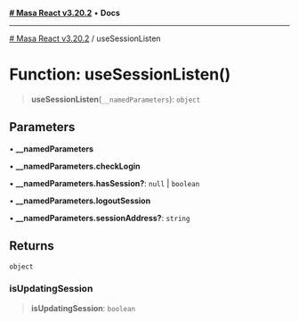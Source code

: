 [**# Masa React v3.20.2**](../README.md) • **Docs**

***

[# Masa React v3.20.2](../globals.md) / useSessionListen

# Function: useSessionListen()

> **useSessionListen**(`__namedParameters`): `object`

## Parameters

• **\_\_namedParameters**

• **\_\_namedParameters.checkLogin**

• **\_\_namedParameters.hasSession?**: `null` \| `boolean`

• **\_\_namedParameters.logoutSession**

• **\_\_namedParameters.sessionAddress?**: `string`

## Returns

`object`

### isUpdatingSession

> **isUpdatingSession**: `boolean`
